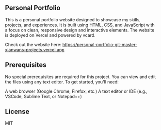 ## Personal Portfolio

This is a personal portfolio website designed to showcase my skills, projects, and experiences. It is built using HTML, CSS, and JavaScript with a focus on clean, responsive design and interactive elements. The website is deployed on Vercel and powered by vcard.

Check out the website here: https://personal-portfolio-git-master-xianwans-projects.vercel.app

## Prerequisites
No special prerequisites are required for this project. You can view and edit the files using any text editor. To get started, you'll need:

A web browser (Google Chrome, Firefox, etc.)
A text editor or IDE (e.g., VSCode, Sublime Text, or Notepad++)


## License

MIT
